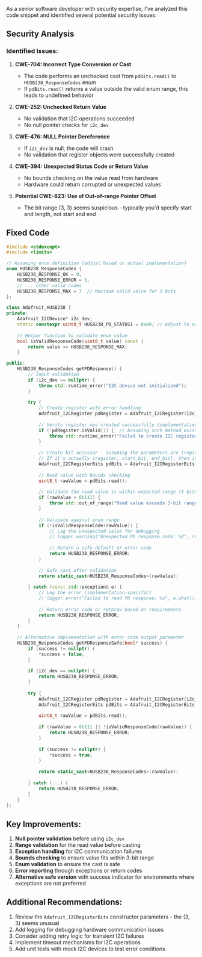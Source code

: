As a senior software developer with security expertise, I've analyzed this code snippet and identified several potential security issues:

## Security Analysis

### Identified Issues:

1. **CWE-704: Incorrect Type Conversion or Cast**
   - The code performs an unchecked cast from `pdBits.read()` to `HUSB238_ResponseCodes` enum
   - If `pdBits.read()` returns a value outside the valid enum range, this leads to undefined behavior

2. **CWE-252: Unchecked Return Value**
   - No validation that I2C operations succeeded
   - No null pointer checks for `i2c_dev`

3. **CWE-476: NULL Pointer Dereference**
   - If `i2c_dev` is null, the code will crash
   - No validation that register objects were successfully created

4. **CWE-394: Unexpected Status Code or Return Value**
   - No bounds checking on the value read from hardware
   - Hardware could return corrupted or unexpected values

5. **Potential CWE-823: Use of Out-of-range Pointer Offset**
   - The bit range (3, 3) seems suspicious - typically you'd specify start and length, not start and end

## Fixed Code

```cpp
#include <stdexcept>
#include <limits>

// Assuming enum definition (adjust based on actual implementation)
enum HUSB238_ResponseCodes {
    HUSB238_RESPONSE_OK = 0,
    HUSB238_RESPONSE_ERROR = 1,
    // ... other valid codes
    HUSB238_RESPONSE_MAX = 7  // Maximum valid value for 3 bits
};

class Adafruit_HUSB238 {
private:
    Adafruit_I2CDevice* i2c_dev;
    static constexpr uint8_t HUSB238_PD_STATUS1 = 0x00; // Adjust to actual register address
    
    // Helper function to validate enum value
    bool isValidResponseCode(uint8_t value) const {
        return value <= HUSB238_RESPONSE_MAX;
    }

public:
    HUSB238_ResponseCodes getPDResponse() {
        // Input validation
        if (i2c_dev == nullptr) {
            throw std::runtime_error("I2C device not initialized");
        }
        
        try {
            // Create register with error handling
            Adafruit_I2CRegister pdRegister = Adafruit_I2CRegister(i2c_dev, HUSB238_PD_STATUS1);
            
            // Verify register was created successfully (implementation-specific check)
            if (!pdRegister.isValid()) {  // Assuming such method exists
                throw std::runtime_error("Failed to create I2C register");
            }
            
            // Create bit accessor - assuming the parameters are (register, start_bit, num_bits)
            // If it's actually (register, start_bit, end_bit), then it should be (3, 5) for bits 3-5
            Adafruit_I2CRegisterBits pdBits = Adafruit_I2CRegisterBits(&pdRegister, 3, 3);
            
            // Read value with bounds checking
            uint8_t rawValue = pdBits.read();
            
            // Validate the read value is within expected range (3 bits = 0-7)
            if (rawValue > 0b111) {
                throw std::out_of_range("Read value exceeds 3-bit range");
            }
            
            // Validate against enum range
            if (!isValidResponseCode(rawValue)) {
                // Log the unexpected value for debugging
                // logger.warning("Unexpected PD response code: %d", rawValue);
                
                // Return a safe default or error code
                return HUSB238_RESPONSE_ERROR;
            }
            
            // Safe cast after validation
            return static_cast<HUSB238_ResponseCodes>(rawValue);
            
        } catch (const std::exception& e) {
            // Log the error (implementation-specific)
            // logger.error("Failed to read PD response: %s", e.what());
            
            // Return error code or rethrow based on requirements
            return HUSB238_RESPONSE_ERROR;
        }
    }
    
    // Alternative implementation with error code output parameter
    HUSB238_ResponseCodes getPDResponseSafe(bool* success) {
        if (success != nullptr) {
            *success = false;
        }
        
        if (i2c_dev == nullptr) {
            return HUSB238_RESPONSE_ERROR;
        }
        
        try {
            Adafruit_I2CRegister pdRegister = Adafruit_I2CRegister(i2c_dev, HUSB238_PD_STATUS1);
            Adafruit_I2CRegisterBits pdBits = Adafruit_I2CRegisterBits(&pdRegister, 3, 3);
            
            uint8_t rawValue = pdBits.read();
            
            if (rawValue > 0b111 || !isValidResponseCode(rawValue)) {
                return HUSB238_RESPONSE_ERROR;
            }
            
            if (success != nullptr) {
                *success = true;
            }
            
            return static_cast<HUSB238_ResponseCodes>(rawValue);
            
        } catch (...) {
            return HUSB238_RESPONSE_ERROR;
        }
    }
};
```

## Key Improvements:

1. **Null pointer validation** before using `i2c_dev`
2. **Range validation** for the read value before casting
3. **Exception handling** for I2C communication failures
4. **Bounds checking** to ensure value fits within 3-bit range
5. **Enum validation** to ensure the cast is safe
6. **Error reporting** through exceptions or return codes
7. **Alternative safe version** with success indicator for environments where exceptions are not preferred

## Additional Recommendations:

1. Review the `Adafruit_I2CRegisterBits` constructor parameters - the (3, 3) seems unusual
2. Add logging for debugging hardware communication issues
3. Consider adding retry logic for transient I2C failures
4. Implement timeout mechanisms for I2C operations
5. Add unit tests with mock I2C devices to test error conditions